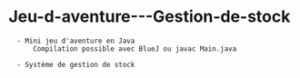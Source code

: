 # Jeu-d-aventure---Gestion-de-stock
      
      - Mini jeu d'aventure en Java
          Compilation possible avec BlueJ ou javac Main.java
          
      - Système de gestion de stock
